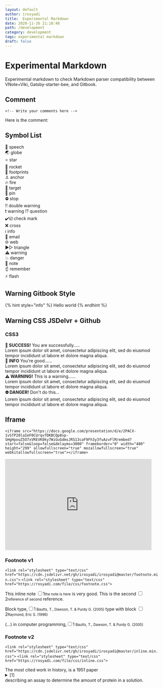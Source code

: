 ```yaml
---
layout: default
author: irosyadi
title:  Experimental Markdown
date: 2020-11-26 21:10:40
path: /development
category: development
tags: experimental markdown
draft: false
---
```


#  Experimental Markdown

Experimental markdown to check Markdown parser compatibility between VNote+Viki, Gatsby-starter-bee, and Gitbook.


## Comment
`<!-- Write your comments here -->`

Here is the comment:  
<!-- Write your comments here -->

## Symbol List

💬 speech  
🌏️ globe  
⭐️ star  
🚀 rocket  
👣 footprints  
⚓️ anchor  
🔥 fire  
🎯 target  
📌 pin  
⛔ stop  
‼️ double warning  
❗️ warning
⁉️ question  
✔️☑️ check mark  
❌ cross  
ℹ️ info  
📧 email  
🌐 web  
▶▷ triangle  
⚠️ warning  
💥 danger  
📝 note  
☝️ remember  
⚡️ flash

## Warning Gitbook Style

{% hint style="info" %}
Hello world
{% endhint %}


## Warning CSS JSDelvr + Github

### CSS3

<link rel="stylesheet" href="https://cdn.jsdelivr.net/gh/irosyadi/irosyadi@master/alert.css">

  <div class="alert alert-success" role="alert"><strong>🎯 SUCCESS!</strong> You are successfully.....<br> Lorem ipsum dolor sit amet, consectetur adipiscing elit, sed do eiusmod tempor incididunt ut labore et dolore magna aliqua. </div>

  <div class="alert alert-info" role="alert"><strong>📌 INFO </strong> You're good......<br> Lorem ipsum dolor sit amet, consectetur adipiscing elit, sed do eiusmod tempor incididunt ut labore et dolore magna aliqua.</div>

  <div class="alert alert-warning" role="alert"><strong>⚠️ WARNING!</strong> This is a warning......<br> Lorem ipsum dolor sit amet, consectetur adipiscing elit, sed do eiusmod tempor incididunt ut labore et dolore magna aliqua.</div>

  <div class="alert alert-danger" role="alert"><strong>⛔ DANGER!</strong> Don't do this...<br> Lorem ipsum dolor sit amet, consectetur adipiscing elit, sed do eiusmod tempor incididunt ut labore et dolore magna aliqua.</div>

## Iframe
```
<iframe src="https://docs.google.com/presentation/d/e/2PACX-1vSfP28laIeF0CUrqvfDKBCQp8vp-SHgHpouZ5O7xVREVK0ky7WiGuGdmsJRS13caF9Fh3y3fuAzvFlM/embed?start=false&loop=false&delayms=3000" frameborder="0" width="480" height="299" allowfullscreen="true" mozallowfullscreen="true" webkitallowfullscreen="true"></iframe>
```

<iframe src="https://docs.google.com/presentation/d/e/2PACX-1vSfP28laIeF0CUrqvfDKBCQp8vp-SHgHpouZ5O7xVREVK0ky7WiGuGdmsJRS13caF9Fh3y3fuAzvFlM/embed?start=false&loop=false&delayms=3000" frameborder="0" width="480" height="299" allowfullscreen="true" mozallowfullscreen="true" webkitallowfullscreen="true"></iframe>


### Footnote v1
`<link rel="stylesheet" type="text/css" href="https://cdn.jsdelivr.net/gh/irosyadi/irosyadi@master/footnote.min.css">`
`<link rel="stylesheet" type="text/css" href="https://rosyadi.com/file/css/footnote.css">`

<link rel="stylesheet" type="text/css" href="https://cdn.jsdelivr.net/gh/irosyadi/irosyadi@master/footnote.min.css">

<p class="inline"> This inline note <input id="id1" type="checkbox"><label for="id1">1</label><small>the note is here</small> is very good. This is the second <input id="id2" type="checkbox"><label for="id2">2</label><small>reference of second</small> reference. </p>

<p class="block">Block type,<input id="b1" type="checkbox"><label for="b1">1</label><small> Bautts, T., Dawson, T. & Purdy G. (2005)
  </small> type with block <input id="b2" type="checkbox"><label for="b2">2</label><small>Raymond, Eric S. (1996) </small> </p>

<p class="hover">(…) in computer programming,<input id="h1" type="checkbox"><label for="h1">1</label><small>  Bautts, T., Dawson, T. & Purdy G. (2005)</small> </p>

### Footnote v2
`<link rel="stylesheet" type="text/css" href="https://cdn.jsdelivr.net/gh/irosyadi/irosyadi@master/inline.min.css">`
`<link rel="stylesheet" type="text/css" href="https://rosyadi.com/file/css/inline.css">`

<link rel="stylesheet" type="text/css" href="https://cdn.jsdelivr.net/gh/irosyadi/irosyadi@master/inline.min.css">

<body>
The most cited work in history, is a 1951 paper<details><summary>[1]</summary> Lowry, O. H., Rosebrough, N. J., Farr, A. L. & Randall, R. J. J. Biol. Chem. 193, 265–275 (1951).</details> describing an assay to determine the amount of protein in a solution.
</body>
